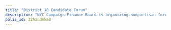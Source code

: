 ```yaml
---
title: "District 18 Candidate Forum"
description: "NYC Campaign Finance Board is organizing nonpartisan forums in which candidates can address the issues that matter to community members. This survey is designed to inform candidates of NYC Council District 18 of the issues that matter to District 18 community members."
polis_id: 32hzndmkm8
---
```


